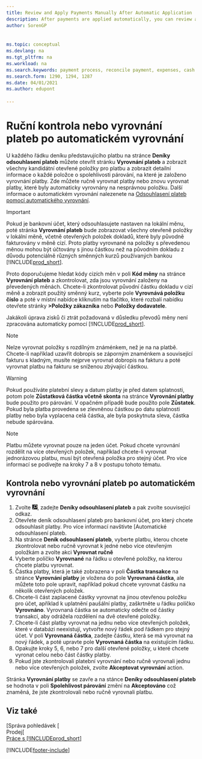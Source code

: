 ```yaml
---
title: Review and Apply Payments Manually After Automatic Application
description: After payments are applied automatically, you can review all the entries for a payment and manually reapply those that were applied incorrectly.
author: SorenGP


ms.topic: conceptual
ms.devlang: na
ms.tgt_pltfrm: na
ms.workload: na
ms.search.keywords: payment process, reconcile payment, expenses, cash receipts
ms.search.form: 1290, 1294, 1287
ms.date: 04/01/2021
ms.author: edupont

---
```

# Ruční kontrola nebo vyrovnání plateb po automatickém vyrovnání
U každého řádku deníku představujícího platbu na stránce **Deníky odsouhlasení plateb** můžete otevřít stránku  **Vyrovnání plateb** a zobrazit všechny kandidátní otevřené položky pro platbu a zobrazit detailní informace o každé položce o spolehlivosti párování, na které je založeno vyrovnání platby. Zde můžete ručně vyrovnat platby nebo znovu vyrovnat platby, které byly automaticky vyrovnány na nesprávnou položku. Další informace o automatickém vyrovnání nalezenete na [Odsouhlasení plateb pomocí automatického vyrovnání](receivables-how-reconcile-payments-auto-application.md).

> [!IMPORTANT]  
> Pokud je bankovní účet, který odsouhlasujete nastaven na lokální měnu, poté stránka **Vyrovnání plateb** bude zobrazovat všechny otevřeně položky v lokální měně, včetně otevřených položek dokladů, které byly původně fakturovány v měně cizí. Proto platby vyrovnané na položky s převedenou měnou mohou být účtovány s jinou částkou než na původním dokladu z důvodu potenciálně různých směnných kurzů používaných bankou [!INCLUDE[prod_short](includes/prod_short.md)].

Proto doporučujeme hledat kódy cizích měn v poli **Kód měny** na stránce **Vyrovnání plateb** a zkontrolovat, zda jsou vyrovnání založeny na převedených měnách. Chcete-li zkontrolovat původní částku dokladu v cizí měně a zobrazit použitý směnný kurz, vyberte pole **Vyrovnává položku číslo** a poté v místní nabídce kliknutím na tlačítko, které rozbalí nabídku otevřete stránky **>Položky zákazníka** nebo **Položky dodavatele**.

Jakákoli úprava zisků či ztrát požadovaná v důsledku převodů měny není zpracována automaticky pomocí [!INCLUDE[prod_short](includes/prod_short.md)].

> [!NOTE]  
> Nelze vyrovnat položky s rozdílným známénkem, než je na na platbě. Chcete-li například uzavřít dobropis se záporným znaménkem a související fakturu s kladným, musíte nejprve vyrovnat dobropis na fakturu a poté vyrovnat platbu na fakturu se sníženou zbývající částkou.

> [!WARNING]  
> Pokud používáte platební slevy a datum platby je před datem splatnosti, potom pole **Zůstatková částka včetně skonta** na stránce **Vyrovnání platby** bude použito pro párování. V opačném případě bude použito pole **Zůstatek**. Pokud byla platba provedena se zlevněnou částkou po datu splatnosti platby nebo byla vyplacena celá částka, ale byla poskytnuta sleva, částka nebude spárována.

> [!NOTE]  
> Platbu můžete vyrovnat pouze na jeden účet. Pokud chcete vyrovnání rozdělit na více otevřených položek, například chcete-li vyrovnat jednorázovou platbu, musí být otevřená položka pro stejný účet. Pro více informací se podívejte na kroky 7 a 8 v postupu tohoto tématu.

## Kontrola nebo vyrovnání plateb po automatickém vyrovnání
1. Zvolte ![Žárovku, která otevře funkci Řekněte mi.](media/ui-search/search_small.png " Řekněte mi, co chcete udělat"), zadejte **Deníky odsouhlasení plateb** a pak zvolte související odkaz.
2. Otevřete deník odsouhlasení plateb pro bankovní účet, pro který chcete odsouhlasit platby. Pro více informací navštivte [Automatické odsouhlasení plateb<x2/>.
3. Na stránce **Deník odsouhlasení plateb**, vyberte platbu, kterou chcete zkontrolovat nebo ručně vyrovnat k jedné nebo více otevřeným položkám a zvolte akci **Vyrovnat ručně**
4. Vyberte políčko **Vyrovnané** na řádku u otevřené položky, na kterou chcete platbu vyrovnat.
5. Částka platby, která je také zobrazena v poli **Částka transakce** na stránce **Vyrovnání platby** je vložena do pole **Vyrovnaná částka**, ale můžete toto pole upravit, například pokud chcete vyrovnat částku na několik otevřených položek.
6. Chcete-li část zaplacené částky vyrovnat na jinou otevřenou položku pro účet, apříklad k uplatnění paušální platby, zaškrtněte u řádku políčko **Vyrovnáno**. Vyrovnaná částka se automaticky odečte od částky transakcí, aby odrážela rozdělení na dvě otevřené položky.
7. Chcete-li část platby vyrovnat na jednu nebo více otevřených položek, které v databázi neexistují, vytvořte nový řádek pod řádkem pro stejný účet. V poli **Vyrovnaná částka**, zadejte částku, která se má vyrovnat na nový řádek, a poté upravte pole **Vyrovnaná částka** na existujícím řádku.
8. Opakujte kroky 5, 6, nebo 7 pro další otevřené položky, u které chcete vyronat celou nebo část částky platby.
9. Pokud jste zkontrolovali platební vyrovnání nebo ručně vyrovnali jednu nebo více otevřených položek, zvolte **Akceptovat vyrovnání** action.

Stránka **Vyrovnání platby** se zavře a na stánce **Deníky odsouhlasení plateb** se hodnota v poli **Spolehlivost párování** změní na **Akceptováno** což znaměná, že jste zkontrolovali nebo ručně vyrovnali platbu.

## Viz také
[Správa pohledávek  [  
  Prodej[<x6/>  
[Práce s [!INCLUDE<x7/>prod_short<x8/>]](ui-work-product.md)


[!INCLUDE[footer-include](includes/footer-banner.md)]